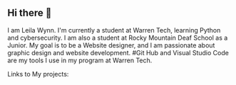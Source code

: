 ## Hi there 👋

I am Leila Wynn. I'm currently a student at Warren Tech, learning Python and cybersecurity. I am also a student at Rocky Mountain Deaf School as a Junior. My goal is to be a Website designer, and I am passionate about graphic design and website development.
#Git Hub and Visual Studio Code are my tools I use in my program at Warren Tech.

Links to My projects:
[](https://github.com/WTCSC/pet-rock-simulator-LKW000)
<!--
**Leila-Wynn/Leila-Wynn** is a ✨ _special_ ✨ repository because its `README.md` (this file) appears on your GitHub profile.

Here are some ideas to get you started:

- 🔭 I’m currently working on ...
- 🌱 I’m currently learning ...
- 👯 I’m looking to collaborate on ...
- 🤔 I’m looking for help with ...
- 💬 Ask me about ...
- 📫 How to reach me: ...
- 😄 Pronouns: ...
- ⚡ Fun fact: ...
-->
